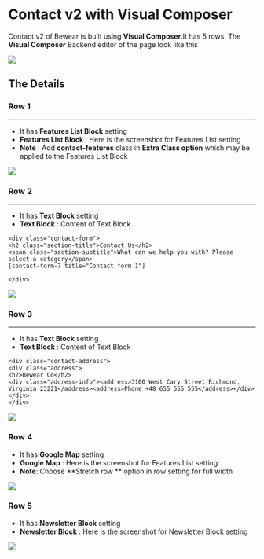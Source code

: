 # Contact v2 with Visual Composer

Contact v2 of Bewear is built using **Visual Composer**.It has 5 rows. The **Visual Composer** Backend editor of the page look like this

![](http://transvelo.github.io/docs/bewear/images/vc-contact-v2-page-setting.png)

## The Details

### Row 1
---
* It has **Features List Block** setting
* **Features List Block** : Here is the screenshot for Features List setting
* **Note** : Add **contact-features** class in **Extra Class option** which may be applied to the Features List Block

![](http://transvelo.github.io/docs/bewear/images/vc-features-list-setting.png)

### Row 2
---
* It has **Text Block** setting
* **Text Block** : Content of Text Block

```
<div class="contact-form">
<h2 class="section-title">Contact Us</h2>
<span class="section-subtitle">What can we help you with? Please select a category</span>
[contact-form-7 title="Contact form 1"]

</div>
```

![](http://transvelo.github.io/docs/bewear/images/vc-contact-form-v1-setting.png)


### Row 3
---
* It has **Text Block** setting
* **Text Block** : Content of Text Block

```
<div class="contact-address">
<div class="address">
<h2>Bewear Co</h2>
<div class="address-info"><address>3100 West Cary Street Richmond, Virginia 23221</address><address>Phone +48 655 555 555</address></div>
</div>
</div>
```

![](http://transvelo.github.io/docs/bewear/images/vc-contact-v2-address-setting.png)


### Row 4
* It has **Google Map** setting
* **Google Map** : Here is the screenshot for Features List setting
* **Note**: Choose **Stretch row ** option in row setting for full width

![](http://transvelo.github.io/docs/bewear/images/google-map-setting.png)

### Row 5
* It has **Newsletter Block** setting
* **Newsletter Block** : Here is the screenshot for Newsletter Block setting

![](http://transvelo.github.io/docs/bewear/images/vc-newsletter-setting.png)

